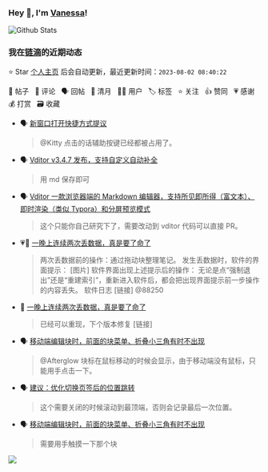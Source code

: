 ### Hey 👋, I'm [Vanessa](http://vanessa.b3log.org/)!

![Github Stats](https://github-readme-stats.vercel.app/api?username=Vanessa219&show_icons=true)

<!--events start -->

### 我在[链滴](https://ld246.com)的近期动态

⭐️ Star [个人主页](https://github.com/Vanessa219/Vanessa219) 后会自动更新，最近更新时间：`2023-08-02 08:40:22`

📝 帖子 &nbsp; 💬 评论 &nbsp; 🗣 回帖 &nbsp; 🌙 清月 &nbsp; 👨‍💻 用户 &nbsp; 🏷️ 标签 &nbsp; ⭐️ 关注 &nbsp; 👍 赞同 &nbsp; 💗 感谢 &nbsp; 💰 打赏 &nbsp; 🗃 收藏

* 🗣 [新窗口打开快捷方式提议](https://ld246.com/article/1690617780813/comment/1690673839264#comments)

  > @Kitty 点击的话辅助按键已经都被占用了。
* 🗣 [Vditor v3.4.7 发布，支持自定义自动补全](https://ld246.com/article/1598366555458/comment/1690853305660#comments)

  > 用 md 保存即可
* 🗣 [Vditor 一款浏览器端的 Markdown 编辑器，支持所见即所得（富文本）、即时渲染（类似 Typora）和分屏预览模式](https://ld246.com/article/1549638745630/comment/1690872528815#comments)

  > 这个只能你自己研究下了，需要改动到 vditor 代码可以直接 PR。
* 💗📝 [一晚上连续两次丢数据，真是要了命了](https://ld246.com/article/1690379438697)

  > 两次丢数据前的操作：通过拖动块整理笔记。 发生丢数据时，软件的界面提示： [图片] 软件界面出现上述提示后的操作： 无论是点“强制退出”还是“重建索引”，重新进入软件后，都会把出现界面提示前一步操作的内容丢失。 软件日志 [链接] @88250
* 💬 [一晚上连续两次丢数据，真是要了命了](https://ld246.com/article/1690379438697/comment/1690788116153#comments)

  > 已经可以重现，下个版本修复 [链接]
* 🗣 [移动端编辑块时，前面的块菜单、折叠小三角有时不出现](https://ld246.com/article/1690702997089/comment/1690723504519#comments)

  > @Afterglow 块标在鼠标移动的时候会显示，由于移动端没有鼠标，只能用手点击一下。
* 🗣 [建议：优化切换页签后的位置跳转](https://ld246.com/article/1690770975769/comment/1690771874138#comments)

  > 这个需要关闭的时候滚动到最顶端，否则会记录最后一次位置。
* 🗣 [移动端编辑块时，前面的块菜单、折叠小三角有时不出现](https://ld246.com/article/1690702997089/comment/1690723504519#comments)

  > 需要用手触摸一下那个块


<!--events end -->

<a title="Hits" target="_blank" href="https://github.com/Vanessa219/Vanessa219"><img src="https://hits.b3log.org/Vanessa219/Vanessa219.svg"></a>

